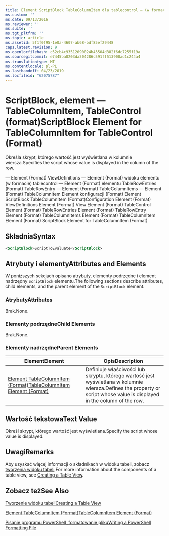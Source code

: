 ```yaml
---
title: Element ScriptBlock TableColumnItem dla tablecontrol — (w formacie) | Dokumentacja firmy Microsoft
ms.custom: ''
ms.date: 09/13/2016
ms.reviewer: ''
ms.suite: ''
ms.tgt_pltfrm: ''
ms.topic: article
ms.assetid: 5f1f0f95-1e0a-4607-ab68-bdf85ef29448
caps.latest.revision: 9
ms.openlocfilehash: c52cb4c93512090024b43504d382f6dc7255f19a
ms.sourcegitcommit: e7445ba8203da304286c591ff513900ad1c244a4
ms.translationtype: MT
ms.contentlocale: pl-PL
ms.lasthandoff: 04/23/2019
ms.locfileid: "62075787"
---
```

# <a name="scriptblock-element-for-tablecolumnitem-for-tablecontrol-format"></a><span data-ttu-id="7ba7f-102">ScriptBlock, element — TableColumnItem, TableControl (format)</span><span class="sxs-lookup"><span data-stu-id="7ba7f-102">ScriptBlock Element for TableColumnItem for TableControl (Format)</span></span>

<span data-ttu-id="7ba7f-103">Określa skrypt, którego wartość jest wyświetlana w kolumnie wiersza.</span><span class="sxs-lookup"><span data-stu-id="7ba7f-103">Specifies the script whose value is displayed in the column of the row.</span></span>

<span data-ttu-id="7ba7f-104">— Element (Format) ViewDefinitions — Element (Format) widoku elementu (w formacie) tablecontrol — Element (Format) elementu TableRowEntries (Format) TableRowEntry — Element (Format) TableColumnItems — Element (Format) TableColumnItem Element konfiguracji (Format) Element ScriptBlock TableColumnItem (Format)</span><span class="sxs-lookup"><span data-stu-id="7ba7f-104">Configuration Element (Format) ViewDefinitions Element (Format) View Element (Format) TableControl Element (Format) TableRowEntries Element (Format) TableRowEntry Element (Format) TableColumnItems Element (Format) TableColumnItem Element (Format) ScriptBlock Element for TableColumnItem (Format)</span></span>

## <a name="syntax"></a><span data-ttu-id="7ba7f-105">Składnia</span><span class="sxs-lookup"><span data-stu-id="7ba7f-105">Syntax</span></span>

```xml
<ScriptBlock>ScriptToEvaluate</ScriptBlock>
```

## <a name="attributes-and-elements"></a><span data-ttu-id="7ba7f-106">Atrybuty i elementy</span><span class="sxs-lookup"><span data-stu-id="7ba7f-106">Attributes and Elements</span></span>

<span data-ttu-id="7ba7f-107">W poniższych sekcjach opisano atrybuty, elementy podrzędne i element nadrzędny `ScriptBlock` elementu.</span><span class="sxs-lookup"><span data-stu-id="7ba7f-107">The following sections describe attributes, child elements, and the parent element of the `ScriptBlock` element.</span></span>

### <a name="attributes"></a><span data-ttu-id="7ba7f-108">Atrybuty</span><span class="sxs-lookup"><span data-stu-id="7ba7f-108">Attributes</span></span>

<span data-ttu-id="7ba7f-109">Brak.</span><span class="sxs-lookup"><span data-stu-id="7ba7f-109">None.</span></span>

### <a name="child-elements"></a><span data-ttu-id="7ba7f-110">Elementy podrzędne</span><span class="sxs-lookup"><span data-stu-id="7ba7f-110">Child Elements</span></span>

<span data-ttu-id="7ba7f-111">Brak.</span><span class="sxs-lookup"><span data-stu-id="7ba7f-111">None.</span></span>

### <a name="parent-elements"></a><span data-ttu-id="7ba7f-112">Elementy nadrzędne</span><span class="sxs-lookup"><span data-stu-id="7ba7f-112">Parent Elements</span></span>

|<span data-ttu-id="7ba7f-113">Element</span><span class="sxs-lookup"><span data-stu-id="7ba7f-113">Element</span></span>|<span data-ttu-id="7ba7f-114">Opis</span><span class="sxs-lookup"><span data-stu-id="7ba7f-114">Description</span></span>|
|-------------|-----------------|
|[<span data-ttu-id="7ba7f-115">Element TableColumnItem (Format)</span><span class="sxs-lookup"><span data-stu-id="7ba7f-115">TableColumnItem Element (Format)</span></span>](./tablecolumnitem-element-for-tablecolumnitems-for-tablecontrol-format.md)|<span data-ttu-id="7ba7f-116">Definiuje właściwości lub skryptu, którego wartość jest wyświetlana w kolumnie wiersza.</span><span class="sxs-lookup"><span data-stu-id="7ba7f-116">Defines the property or script whose value is displayed in the column of the row.</span></span>|

## <a name="text-value"></a><span data-ttu-id="7ba7f-117">Wartość tekstowa</span><span class="sxs-lookup"><span data-stu-id="7ba7f-117">Text Value</span></span>

<span data-ttu-id="7ba7f-118">Określ skrypt, którego wartość jest wyświetlana.</span><span class="sxs-lookup"><span data-stu-id="7ba7f-118">Specify the script whose value is displayed.</span></span>

## <a name="remarks"></a><span data-ttu-id="7ba7f-119">Uwagi</span><span class="sxs-lookup"><span data-stu-id="7ba7f-119">Remarks</span></span>

<span data-ttu-id="7ba7f-120">Aby uzyskać więcej informacji o składnikach w widoku tabeli, zobacz [tworzenia widoku tabeli](./creating-a-table-view.md).</span><span class="sxs-lookup"><span data-stu-id="7ba7f-120">For more information about the components of a table view, see [Creating a Table View](./creating-a-table-view.md).</span></span>

## <a name="see-also"></a><span data-ttu-id="7ba7f-121">Zobacz też</span><span class="sxs-lookup"><span data-stu-id="7ba7f-121">See Also</span></span>

[<span data-ttu-id="7ba7f-122">Tworzenie widoku tabeli</span><span class="sxs-lookup"><span data-stu-id="7ba7f-122">Creating a Table View</span></span>](./creating-a-table-view.md)

[<span data-ttu-id="7ba7f-123">Element TableColumnItem (Format)</span><span class="sxs-lookup"><span data-stu-id="7ba7f-123">TableColumnItem Element (Format)</span></span>](./tablecolumnitem-element-for-tablecolumnitems-for-tablecontrol-format.md)

[<span data-ttu-id="7ba7f-124">Pisanie programu PowerShell, formatowanie pliku</span><span class="sxs-lookup"><span data-stu-id="7ba7f-124">Writing a PowerShell Formatting File</span></span>](./writing-a-powershell-formatting-file.md)
